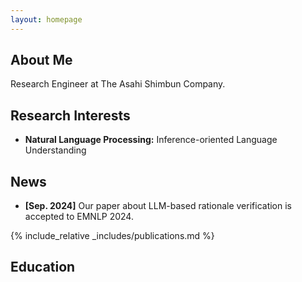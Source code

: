 ```yaml
---
layout: homepage
---
```


## About Me

Research Engineer at The Asahi Shimbun Company.

## Research Interests

- **Natural Language Processing:** Inference-oriented Language Understanding 

## News

- **[Sep. 2024]** Our paper about LLM-based rationale verification is accepted to EMNLP 2024.

{% include_relative _includes/publications.md %}

<!--
{% include_relative _includes/services.md %}
-->

## Education
